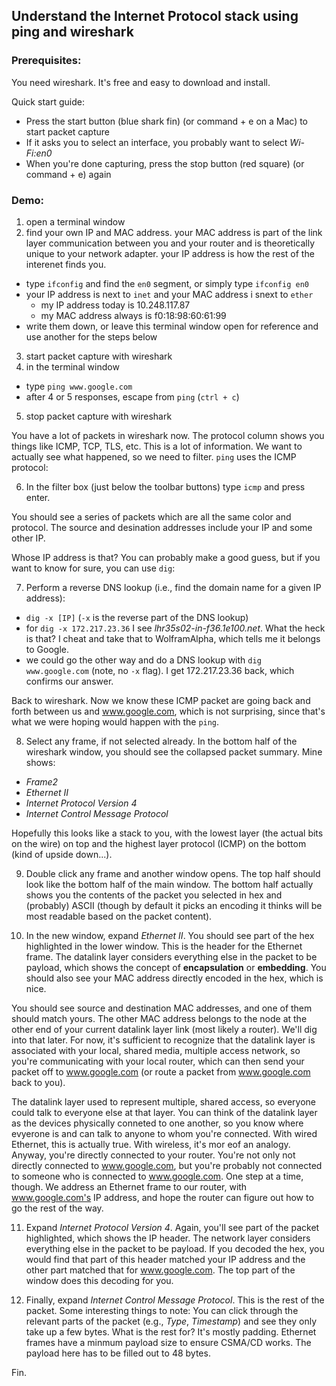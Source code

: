 ## Understand the Internet Protocol stack using ping and wireshark

### Prerequisites:

You need wireshark.  It's free and easy to download and install.

Quick start guide:
- Press the start button (blue shark fin) (or command + e on a Mac) to start packet capture
- If it asks you to select an interface, you probably want to select *Wi-Fi:en0*
- When you're done capturing, press the stop button (red square) (or command + e) again

### Demo:
1. open a terminal window
2. find your own IP and MAC address.  your MAC address is part of the link layer communication between you and your router 
and is theoretically unique to your network adapter.  your IP address is how the rest of the interenet finds you.
  - type `ifconfig` and find the `en0` segment, or simply type `ifconfig en0`
  - your IP address is next to `inet` and your MAC address i snext to `ether`
    - my IP address today is 10.248.117.87
    - my MAC address always is f0:18:98:60:61:99
  - write them down, or leave this terminal window open for reference and use another for the steps below
3. start packet capture with wireshark
4. in the terminal window
  - type `ping www.google.com`
  - after 4 or 5 responses, escape from `ping` (`ctrl + c`)
5. stop packet capture with wireshark

You have a lot of packets in wireshark now.  The protocol column shows you things like ICMP, TCP, TLS, etc.
This is a lot of information.  We want to actually see what happened, so we need to filter.  `ping` uses the ICMP protocol:

6. In the filter box (just below the toolbar buttons) type `icmp` and press enter.

You should see a series of packets which are all the same color and protocol.  The source and desination addresses include your IP and some other IP.

Whose IP address is that?  You can probably make a good guess, but if you want to know for sure, you can use `dig`:

7. Perform a reverse DNS lookup (i.e., find the domain name for a given IP address):
- `dig -x [IP]` (`-x` is the reverse part of the DNS lookup)
- for `dig -x 172.217.23.36` I see *lhr35s02-in-f36.1e100.net*.  What the heck is that?  I cheat and take that to WolframAlpha,
which tells me it belongs to Google.
- we could go the other way and do a DNS lookup with `dig www.google.com` (note, no `-x` flag).  I get 172.217.23.36 back, which confirms our answer.

Back to wireshark.  Now we know these ICMP packet are going back and forth between us and www.google.com, which is not surprising, since that's what we were hoping would happen with the `ping`.  

8. Select any frame, if not selected already.  In the bottom half of the wireshark window, you should see the collapsed packet summary.  Mine shows:
- *Frame2*
- *Ethernet II*
- *Internet Protocol Version 4*
- *Internet Control Message Protocol*

Hopefully this looks like a stack to you, with the lowest layer (the actual bits on the wire) on top and the highest layer protocol (ICMP) on the bottom (kind of upside down...).

9. Double click any frame and another window opens.  The top half should look like the bottom half of the main window.  The bottom half actually shows you the contents of the packet you selected in hex and (probably) ASCII (though by default it picks an encoding it thinks will be most readable based on the packet content).

10. In the new window, expand *Ethernet II*.  You should see part of the hex highlighted in the lower window.  This is the header for the Ethernet frame.  The datalink layer considers everything else in the packet to be payload, which shows the concept of **encapsulation** or **embedding**.  You should also see your MAC address directly encoded in the hex, which is nice.

You should see source and destination MAC addresses, and one of them should match yours.  The other MAC address belongs to the node at the other end of your current datalink layer link (most likely a router).  We'll dig into that later.  For now, it's sufficient to recognize that the datalink layer is associated with your local, shared media, multiple access network, so you're communicating with your local router, which can then send your packet off to www.google.com (or route a packet from www.google.com back to you).

The datalink layer used to represent multiple, shared access, so everyone could talk to everyone else at that layer.  You can think of the datalink layer as the devices physically conneted to one another, so you know where evyerone is and can talk to anyone to whom you're connected.  With wired Ethernet, this is actually true.  With wireless, it's mor eof an analogy.  Anyway, you're directly connected to your router.  You're not only not directly connected to www.google.com, but you're probably not connected to someone who is connected to www.google.com.  One step at a time, though.  We address an Ethernet frame to our router, with www.google.com's IP address, and hope the router can figure out how to go the rest of the way.

11. Expand *Internet Protocol Version 4*.  Again, you'll see part of the packet highlighted, which shows the IP header.  The network layer considers everything else in the packet to be payload.  If you decoded the hex, you would find that part of this header matched your IP address and the other part matched that for www.google.com.  The top part of the window does this decoding for you.

12. Finally, expand *Internet Control Message Protocol*.  This is the rest of the packet.  Some interesting things to note:  You can click through the relevant parts of the packet (e.g., *Type*, *Timestamp*) and see they only take up a few bytes.  What is the rest for?  It's mostly padding.  Ethernet frames have a minmum payload size to ensure CSMA/CD works.  The payload here has to be filled out to 48 bytes.

Fin.
